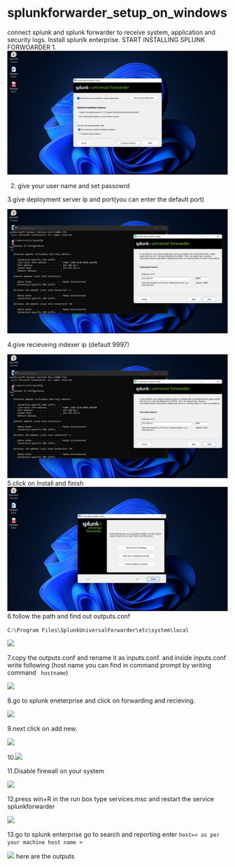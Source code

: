 # splunkforwarder_setup_on_windows
connect splunk and splunk forwarder to receive system, application and security logs.
Install splunlk enterprise.
START INSTALLING SPLUNK FORWOARDER
1.<img src="https://github.com/srinibasch/splunkforwarder_setup_on_windows/blob/main/splunkforworder1.png">

2. give your user name and set passowrd

3.give deployment server ip and port(you can enter the default port)
  
  <img src="https://github.com/srinibasch/splunkforwarder_setup_on_windows/blob/main/splunkforworder2.png">

4.give recieveing indexer ip (default 9997)

<img src="https://github.com/srinibasch/splunkforwarder_setup_on_windows/blob/main/splunkforworder3.png">
5.click on Install and finish

<img src="https://github.com/srinibasch/splunkforwarder_setup_on_windows/blob/main/splunkforworder4.png">
6.follow the path and find out outputs.conf
 
 ```C:\Program Files\SplunkUniversalForwarder\etc\system\local```

<img src="https://github.com/srinibasch/splunkforwarder_setup_on_windows/blob/main/splunkforworder5.png">

7.copy the outputs.conf and rename it as inputs.conf.
  and inside inputs.conf write following (host name you can find in command prompt by writing command ``` hostname```)

<img src="https://github.com/srinibasch/splunkforwarder_setup_on_windows/blob/main/splunkforworder6.png">

8.go to splunk eneterprise and click on forwarding and recieving.
 
 <img src="https://github.com/srinibasch/splunkforwarder_setup_on_windows/blob/main/splunkforworder7.png">

9.next click on add new.

<img src="https://github.com/srinibasch/splunkforwarder_setup_on_windows/blob/main/splunkforworder8.png">

10.<img src="https://github.com/srinibasch/splunkforwarder_setup_on_windows/blob/main/splunkforworder9.png">

11.Disable firewall on your system

<img src="https://github.com/srinibasch/splunkforwarder_setup_on_windows/blob/main/splunkforworder10.png">

12.press win+R in the run box type services.msc
   and restart the service splunkforwarder

<img src="https://github.com/srinibasch/splunkforwarder_setup_on_windows/blob/main/splunkforworder11.png">

13.go to splunk enterprise 
   go to search and reporting
   enter ```host=< as per your machine host name >```

<img src="https://github.com/srinibasch/splunkforwarder_setup_on_windows/blob/main/splunkforworder12.png">
   here are the outputs
